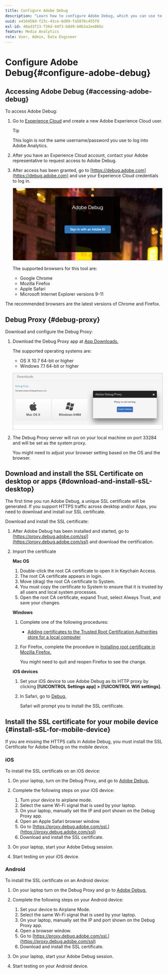 ```yaml
---
title: Configure Adobe Debug
description: "Learn how to configure Adobe Debug, which you can use to troubleshoot Media SDK implementations."
uuid: e416458d-f23c-41ce-8d99-fa5076c455f0
exl-id: 48ad3f23-f36d-44f3-b8d9-b0b3a2ee06bc
feature: Media Analytics
role: User, Admin, Data Engineer
---
```

# Configure Adobe Debug{#configure-adobe-debug}

## Accessing Adobe Debug {#accessing-adobe-debug}

To access Adobe Debug:

1. Go to [Experience Cloud](https://www.marketing.adobe.com) and create a new Adobe Experience Cloud user.

    >[!TIP]
    >
    >This login is not the same username/password you use to log into Adobe Analytics.

1. After you have an Experience Cloud account, contact your Adobe representative to request access to Adobe Debug. 
1. After access has been granted, go to [https://debug.adobe.com](https://debug.adobe.com) and use your Experience Cloud credentials to log in.

    ![](assets/adobe-debug-login.png)

    The supported browsers for this tool are:
    * Google Chrome 
    * Mozilla Firefox 
    * Apple Safari 
    * Microsoft Internet Explorer versions 9-11

The recommended browsers are the latest versions of Chrome and Firefox.

## Debug Proxy {#debug-proxy}

Download and configure the Debug Proxy:

1. Download the Debug Proxy app at [App Downloads.](https://debug.adobe.com/#/downloads)

    The supported operating systems are:
    * OS X 10.7 64-bit or higher 
    * Windows 7.1 64-bit or higher

   ![](assets/debug-proxy-app.png)

1. The Debug Proxy server will run on your local machine on port 33284 and will be set as the system proxy.

    You might need to adjust your browser setting based on the OS and the browser.

## Download and install the SSL Certificate on desktop or apps {#download-and-install-sSL-desktop}

The first time you run Adobe Debug, a unique SSL certificate will be generated. If you support HTTPS traffic across desktop and/or Apps, you need to download and install our SSL certificate.

Download and install the SSL certificate:

1. After Adobe Debug has been installed and started, go to [https://proxy.debug.adobe.com/ssl](https://proxy.debug.adobe.com/ssl) and download the certification. 
1. Import the certificate

    **Mac OS**
    1. Double-click the root CA certificate to open it in Keychain Access. 
    1. The root CA certificate appears in login. 
    1. Move (drag) the root CA certificate to System. 
    1. You must copy the certificate to System to ensure that it is trusted by all users and local system processes. 
    1. Open the root CA certificate, expand Trust, select Always Trust, and save your changes.

    **Windows**
    1. Complete one of the following procedures:

       * [Adding certificates to the Trusted Root Certification Authorities store for a local computer](https://technet.microsoft.com/en-us/library/cc754841.aspx#BKMK_addlocal)

    1. For Firefox, complete the procedure in [Installing root certificate in Mozilla Firefox.](https://wiki.wmtransfer.com/projects/webmoney/wiki/Installing_root_certificate_in_Mozilla_Firefox)

       You might need to quit and reopen Firefox to see the change.

    **iOS devices**
    1. Set your iOS device to use Adobe Debug as its HTTP proxy by clicking **[!UICONTROL Settings app]** **>** **[!UICONTROL Wifi settings]**. 
    
    1. In Safari, go to [Debug.](https://proxy.debug.adobe.com/ssl)

       Safari will prompt you to install the SSL certificate.

## Install the SSL certificate for your mobile device {#install-sSL-for-mobile-device}

If you are missing the HTTPS calls in Adobe Debug, you must install the SSL Certificate for Adobe Debug on the mobile device.

### iOS

To install the SSL certificate on an iOS device:

1. On your laptop, turn on the Debug Proxy, and go to [Adobe Debug.](https://debug.adobe.com)
1. Complete the following steps on your iOS device:
    1. Turn your device to airplane mode. 
    1. Select the same Wi-Fi signal that is used by your laptop. 
    1. On your laptop, manually set the IP and port shown on the Debug Proxy app. 
    1. Open an Apple Safari browser window. 
    1. Go to [https://proxy.debug.adobe.com/ssl.](https://proxy.debug.adobe.com/ssl)
    1. Download and install the SSL certificate.

1. On your laptop, start your Adobe Debug session. 
1. Start testing on your iOS device.

### Android

To install the SSL certificate on an Android device:

1. On your laptop turn on the Debug Proxy and go to [Adobe Debug.](https://debug.adobe.com)
1. Complete the following steps on your Android device:
    1. Set your device to Airplane Mode. 
    1. Select the same Wi-Fi signal that is used by your laptop. 
    1. On your laptop, manually set the IP and port shown on the Debug Proxy app. 
    1. Open a browser window. 
    1. Go to [https://proxy.debug.adobe.com/ssl.](https://proxy.debug.adobe.com/ssl)
    1. Download and install the SSL certificate.

1. On your laptop, start your Adobe Debug session. 
1. Start testing on your Android device.
